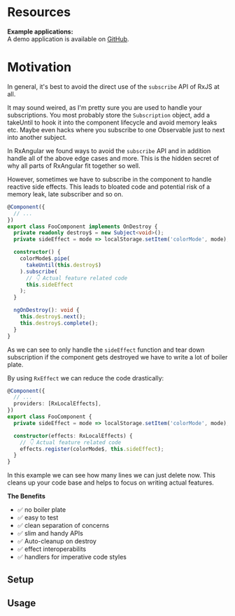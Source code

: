 # Resources

**Example applications:**  
A demo application is available on [GitHub]().

# Motivation

In general, it's best to avoid the direct use of the `subscribe` API of RxJS at all.

It may sound weired, as I'm pretty sure you are used to handle your subscriptions.
You most probably store the `Subscription` object, add a takeUntil to hook it into the component lifecycle and avoid memory leaks etc.
Maybe even hacks where you subscribe to one Observable just to next into another subject. 

In RxAngular we found ways to avoid the `subscribe` API and in addition handle all of the above edge cases and more.
This is the hidden secret of why all parts of RxAngular fit together so well.

However, sometimes we have to subscribe in the component to handle reactive side effects. 
This leads to bloated code and potential risk of a memory leak, late subscriber and so on.
 
```typescript
@Component({
  // ...
})
export class FooComponent implements OnDestroy {
  private readonly destroy$ = new Subject<void>();
  private sideEffect = mode => localStorage.setItem('colorMode', mode);

  constructor() {
    colorMode$.pipe(
      takeUntil(this.destroy$)
    ).subscribe(
      // 👇 Actual feature related code 
      this.sideEffect
    );
  }

  ngOnDestroy(): void {
    this.destroy$.next();
    this.destroy$.complete();
  }
}
``` 

As we can see to only handle the `sideEffect` function and tear down subscription if the component gets destroyed we have to write a lot of boiler plate.

By using `RxEffect` we can reduce the code drastically:

```typescript
@Component({
  // ...
  providers: [RxLocalEffects],
})
export class FooComponent {
  private sideEffect = mode => localStorage.setItem('colorMode', mode);

  constructor(effects: RxLocalEffects) {
    // 👇 Actual feature related code 
    effects.register(colorMode$, this.sideEffect);
  }
}
```

In this example we can see how many lines we can just delete now. 
This cleans up your code base and helps to focus on writing actual features.
 
**The Benefits**

- ✅ no boiler plate
- ✅ easy to test
- ✅ clean separation of concerns
- ✅ slim and handy APIs
- ✅ Auto-cleanup on destroy 
- ✅ effect interoperabilits
- ✅ handlers for imperative code styles

## Setup

## Usage
